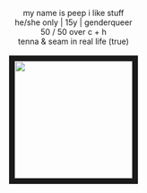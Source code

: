 <p align="center">
</p>
<p align="center">  
my name is peep i like stuff
<br>
he/she only | 15y | genderqueer
<br>
50 / 50 over c + h
<br>
tenna & seam in real life (true)
<br>
<br>   
<img src="https://files.catbox.moe/0mlk8q.png" width="210" height="210" border="10"/>     
</p>

<!--
**peepzoz/peepzoz** is a ✨ _special_ ✨ repository because its `README.md` (this file) appears on your GitHub profile.

Here are some ideas to get you started:

- 🔭 I’m currently working on ...
- 🌱 I’m currently learning ...
- 👯 I’m looking to collaborate on ...
- 🤔 I’m looking for help with ...
- 💬 Ask me about ...
- 📫 How to reach me: ...
- 😄 Pronouns: ...
- ⚡ Fun fact: ...
-->

